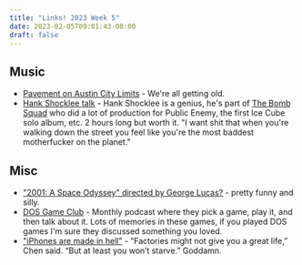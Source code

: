 ```yaml
---
title: "Links! 2023 Week 5"
date: 2023-02-05T09:01:43-08:00
draft: false
---
```


## Music

- [Pavement on Austin City Limits](https://www.pbs.org/video/pavement-eceupd/) - We're all getting old. 
- [Hank Shocklee talk](https://www.youtube.com/watch?v=BqWpIHbNqx0) - Hank Shocklee is a genius, he's part of [The Bomb Squad](https://en.wikipedia.org/wiki/The_Bomb_Squad) who did a lot of production for Public Enemy, the first Ice Cube solo album, etc. 2 hours long but worth it. "I want shit that when you're walking down the street you feel like you're the most baddest motherfucker on the planet."

## Misc

- ["2001: A Space Odyssey" directed by George Lucas?](https://www.youtube.com/watch?v=v_suy7gARps) - pretty funny and silly.
- [DOS Game Club](https://www.dosgameclub.com) - Monthly podcast where they pick a game, play it, and then talk about it. Lots of memories in these games, if you played DOS games I'm sure they discussed something you loved.
- ["iPhones are made in hell"](https://restofworld.org/2023/foxconn-iphone-factory-china/) - “Factories might not give you a great life,” Chen said. “But at least you won’t starve.” Goddamn.
